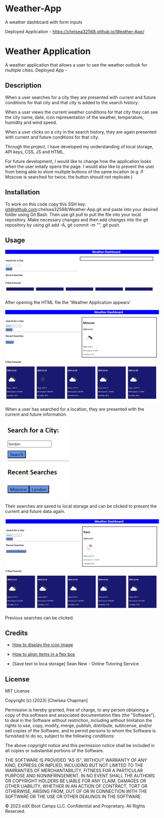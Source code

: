 # Weather-App
A weather dashboard with form inputs

Deployed Application - https://chelsea32568.github.io/Weather-App/

# Weather Application
A weather application that allows a user to see the weather outlook for multiple cities. 
Deployed App - 

## Description
When a user searches for a city they are presented with current and future conditions for that city and that city is added to the search history. 

When a user views the current weather conditions for that city they can see the city name, date, icon representation of the weather, temperature, humidity and wind speed. 

When a user clicks on a city in the search history, they are again presented with current and future conditions for that city. 

Through the project, I have developed my understanding of local storage, API keys, CSS, JS and HTML. 

For future development, I would like to change how the application looks when the user initally opens the page. I would also like to prevent the user from being able to store multiple buttons of the same location (e.g. if Moscow is searched for twice, the button should not replicate.)

## Installation

To work on this code copy this SSH key: git@github.com:chelsea32568/Weather-App.git and paste into your desired folder using Git Bash. Then use git pull to pull the file into your local repository. Make necessary changes and then add changes into the git repository by using git add -A, git commit -m "", git push.

## Usage

![Image of 'Weather Application'](./assets/img/start.JPG)

After opening the HTML file the 'Weather Application appears'

![Image colour indicating the time. Grey shows time has passed, red shows the present time and green shows the future time.](./assets/img/intialPage.JPG)

When a user has searched for a location, they are presented with the current and future information. 

!['Wake Up' message saved to local storage on the application'](./assets/img/local.JPG)

Their searches are saved to local storage and can be clicked to present the current and future data again. 

![The top of the planner application showing the current date and day](./assets/img/multi.JPG)

Previous searches can be clicked. 

## Credits

- [How to display the icon image](https://stackoverflow.com/questions/44177417/how-to-display-openweathermap-weather-icon)

- [How to align items in a flex box](https://www.youtube.com/watch?v=Q1d-1FzdXEE)

- [Save text to loca storage] Sean New - Online Tutoring Service

## License

MIT License

Copyright (c) [2023] [Chelsea Chapman]

Permission is hereby granted, free of charge, to any person obtaining a copy
of this software and associated documentation files (the "Software"), to deal
in the Software without restriction, including without limitation the rights
to use, copy, modify, merge, publish, distribute, sublicense, and/or sell
copies of the Software, and to permit persons to whom the Software is
furnished to do so, subject to the following conditions:

The above copyright notice and this permission notice shall be included in all
copies or substantial portions of the Software.

THE SOFTWARE IS PROVIDED "AS IS", WITHOUT WARRANTY OF ANY KIND, EXPRESS OR
IMPLIED, INCLUDING BUT NOT LIMITED TO THE WARRANTIES OF MERCHANTABILITY,
FITNESS FOR A PARTICULAR PURPOSE AND NONINFRINGEMENT. IN NO EVENT SHALL THE
AUTHORS OR COPYRIGHT HOLDERS BE LIABLE FOR ANY CLAIM, DAMAGES OR OTHER
LIABILITY, WHETHER IN AN ACTION OF CONTRACT, TORT OR OTHERWISE, ARISING FROM,
OUT OF OR IN CONNECTION WITH THE SOFTWARE OR THE USE OR OTHER DEALINGS IN THE
SOFTWARE.

© 2023 edX Boot Camps LLC. Confidential and Proprietary. All Rights Reserved.
